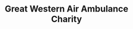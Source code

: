 ---
title: "Great Western Air Ambulance Charity"
url: /bristol/great-western-air-ambulance-charity/
shop: Gebrauchtwaren
---